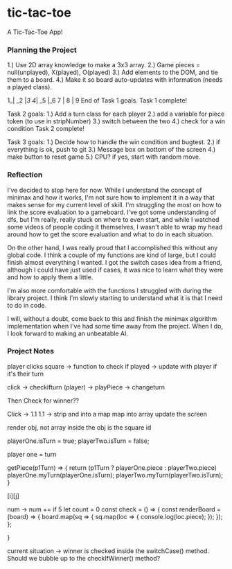 # tic-tac-toe
A Tic-Tac-Toe App!


### Planning the Project
1.) Use 2D array knowledge to make a 3x3 array.
2.) Game pieces = null(unplayed), X(played), O(played)
3.) Add elements to the DOM, and tie them to a board.
4.) Make it so board auto-updates with information (needs a played class).

1_| _2 |_3
4_| _5 |_6
7 |  8 | 9
End of Task 1 goals.
Task 1 complete!

Task 2 goals:
1.) Add a turn class for each player
2.) add a variable for piece token (to use in stripNumber)
3.) switch between the two
4.) check for a win condition
Task 2 complete!

Task 3 goals:
1.) Decide how to handle the win condition and bugtest.
2.) if everything is ok, push to git
3.) Message box on bottom of the screen
4.) make button to reset game
5.) CPU? if yes, start with random move.


### Reflection
I've decided to stop here for now. While I understand the concept of minimax and how it works, I'm not sure how to implement it in a way that makes sense for my current level of skill. I'm struggling the most on how to link the score evaluation to a gameboard. I've got some understanding of dfs, but I'm really, really stuck on where to even start, and while I watched some videos of people coding it themselves, I wasn't able to wrap my head around how to get the score evaluation and what to do in each situation.

On the other hand, I was really proud that I accomplished this without any global code. I think a couple of my functions are kind of large, but I could finish almost everything I wanted. I got the switch cases idea from a friend, although I could have just used if cases, it was nice to learn what they were and how to apply them a little.

I'm also more comfortable with the functions I struggled with during the library project. I think I'm slowly starting to understand what it is that I need to do in code.

I will, without a doubt, come back to this and finish the minimax algorithm implementation when I've had some time away from the project. When I do, I look forward to making an unbeatable AI.


### Project Notes

player clicks square -> function to check if played -> update with player if it's their turn

click -> checkifturn (player) -> playPiece -> changeturn

Then
Check for winner??

Click -> 1.1
1.1 -> strip and into a map
map into array
update the screen

render obj, not array inside the obj is the square id


playerOne.isTurn = true;
playerTwo.isTurn = false;

player one = turn

getPiece(p1Turn) => {
    return (p1Turn ? playerOne.piece : playerTwo.piece)
    playerOne.myTurn(playerOne.isTurn);
    playerTwo.myTurn(playerTwo.isTurn);
}


[i][j]

num -> num +=
if 5
let count = 0
const check = () => {
        const renderBoard = (board) => {
        board.map(sq => {
            sq.map(loc => {
                console.log(loc.piece);
            });
        });
    };
    
}

current situation ->
winner is checked inside the switchCase() method. Should we bubble up to the checkIfWinner() method?